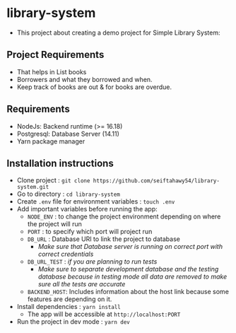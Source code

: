 # library-system

- This project about creating a demo project for Simple Library System:

## Project Requirements
 
- That helps in List books
- Borrowers and what they borrowed and when.
- Keep track of books are out & for books are overdue.

## Requirements

- NodeJs: Backend runtime (>= 16.18)
- Postgresql: Database Server (14.11)
- Yarn package manager

## Installation instructions

- Clone project : `git clone https://github.com/seiftahawy54/library-system.git`
- Go to directory : `cd library-system`
- Create `.env` file for environment variables : `touch .env`
- Add important variables before running the app:
  - `NODE_ENV` : to change the project environment depending on where the project will run
  - `PORT` : to specify which port will project run
  - `DB_URL` : Database URI to link the project to database
    - _Make sure that Database server is running on correct port with correct credentials_
  - `DB_URL_TEST` : _if you are planning to run tests_
    - _Make sure to separate development database and the testing database because in testing mode all data are removed to make sure all the tests are accurate_
  - `BACKEND_HOST`: Includes information about the host link because some features are depending on it.
- Install dependencies : `yarn install`
  - The app will be accessible at ``http://localhost:PORT``
- Run the project in dev mode : `yarn dev`
